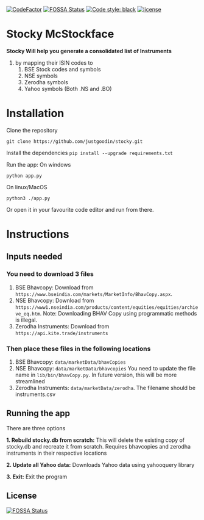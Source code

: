 [![CodeFactor](https://www.codefactor.io/repository/github/justgoodin/stocky/badge)](https://www.codefactor.io/repository/github/justgoodin/stocky)
[![FOSSA Status](https://app.fossa.com/api/projects/git%2Bgithub.com%2Fjustgoodin%2Fstocky.svg?type=shield)](https://app.fossa.com/projects/git%2Bgithub.com%2Fjustgoodin%2Fstocky?ref=badge_shield)
[![Code style: black](https://img.shields.io/badge/code%20style-black-000000.svg)](https://github.com/psf/black)
[![license](https://img.shields.io/github/license/justgoodin/stocky)](https://choosealicense.com/licenses/gpl-3.0/)

# Stocky McStockface 
**Stocky Will help you generate a consolidated list of Instruments**
1. by mapping their ISIN codes to
    1. BSE Stock codes and symbols
    2. NSE symbols
    3. Zerodha symbols
    4. Yahoo symbols (Both .NS and .BO)

# Installation
Clone the repository

`git clone https://github.com/justgoodin/stocky.git`

Install the dependencies
`pip install --upgrade requirements.txt`

Run the app:
On windows

`python app.py`

On linux/MacOS

`python3 ./app.py`

Or open it in your favourite code editor and run from there. 

# Instructions

## Inputs needed
### You need to download 3 files
1. BSE Bhavcopy: Download from `https://www.bseindia.com/markets/MarketInfo/BhavCopy.aspx`. 
2. NSE Bhavcopy: Download from `https://www1.nseindia.com/products/content/equities/equities/archieve_eq.htm`. 
Note: Downloading BHAV Copy using programmatic methods is illegal.
3. Zerodha Instruments: Download from `https://api.kite.trade/instruments`

### Then place these files in the following locations
1. BSE Bhavcopy: `data/marketData/bhavCopies`
2. NSE Bhavcopy: `data/marketData/bhavcopies`
You need to update the file name in `lib/bin/bhavCopy.py`. 
In future version, this will be more streamlined
3. Zerodha Instruments: `data/marketData/zerodha`. The filename should be instruments.csv

## Running the app
There are three options

**1. Rebuild stocky.db from scratch:** 
This will delete the existing copy of stocky.db and recreate it from scratch. Requires bhavcopies and zerodha instruments in their respective locations

**2. Update all Yahoo data:** 
Downloads Yahoo data using yahooquery library

**3. Exit:** 
Exit the program


## License
[![FOSSA Status](https://app.fossa.com/api/projects/git%2Bgithub.com%2Fjustgoodin%2Fstocky.svg?type=large)](https://app.fossa.com/projects/git%2Bgithub.com%2Fjustgoodin%2Fstocky?ref=badge_large)
